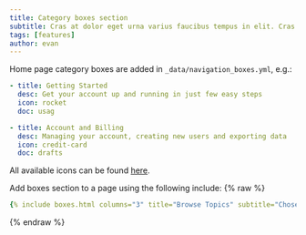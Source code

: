 ```yaml
---
title: Category boxes section
subtitle: Cras at dolor eget urna varius faucibus tempus in elit. Cras a dui imperdiet, tempus metus quis, pharetra turpis.
tags: [features]
author: evan
---
```


Home page category boxes are added in `_data/navigation_boxes.yml`, e.g.:
```yml
- title: Getting Started
  desc: Get your account up and running in just few easy steps
  icon: rocket
  doc: usag

- title: Account and Billing
  desc: Managing your account, creating new users and exporting data
  icon: credit-card
  doc: drafts
```

All available icons can be found [here](https://getuikit.com/docs/icon#library).

Add boxes section to a page using the following include:
{% raw %}
```yaml
{% include boxes.html columns="3" title="Browse Topics" subtitle="Chose an option that you need help with or search above" %}
```
{% endraw %}

